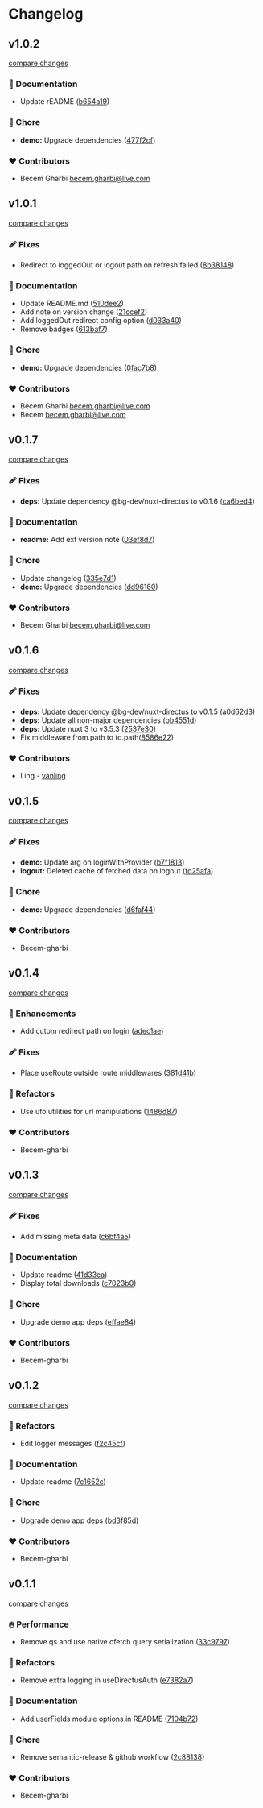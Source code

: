 # Changelog


## v1.0.2

[compare changes](https://github.com/becem-gharbi/nuxt-directus/compare/v1.0.1...v1.0.2)

### 📖 Documentation

- Update rEADME ([b654a19](https://github.com/becem-gharbi/nuxt-directus/commit/b654a19))

### 🏡 Chore

- **demo:** Upgrade dependencies ([477f2cf](https://github.com/becem-gharbi/nuxt-directus/commit/477f2cf))

### ❤️  Contributors

- Becem Gharbi <becem.gharbi@live.com>

## v1.0.1

[compare changes](https://github.com/becem-gharbi/nuxt-directus/compare/v0.1.7...v1.0.1)

### 🩹 Fixes

- Redirect to loggedOut or logout path on refresh failed ([8b38148](https://github.com/becem-gharbi/nuxt-directus/commit/8b38148))

### 📖 Documentation

- Update README.md ([510dee2](https://github.com/becem-gharbi/nuxt-directus/commit/510dee2))
- Add note on version change ([21ccef2](https://github.com/becem-gharbi/nuxt-directus/commit/21ccef2))
- Add loggedOut redirect config option ([d033a40](https://github.com/becem-gharbi/nuxt-directus/commit/d033a40))
- Remove badges ([613baf7](https://github.com/becem-gharbi/nuxt-directus/commit/613baf7))

### 🏡 Chore

- **demo:** Upgrade dependencies ([0fac7b8](https://github.com/becem-gharbi/nuxt-directus/commit/0fac7b8))

### ❤️  Contributors

- Becem Gharbi <becem.gharbi@live.com>
- Becem <becem.gharbi@live.com>

## v0.1.7

[compare changes](https://github.com/becem-gharbi/nuxt-directus/compare/v0.1.6...v0.1.7)

### 🩹 Fixes

- **deps:** Update dependency @bg-dev/nuxt-directus to v0.1.6 ([ca6bed4](https://github.com/becem-gharbi/nuxt-directus/commit/ca6bed4))

### 📖 Documentation

- **readme:** Add ext version note ([03ef8d7](https://github.com/becem-gharbi/nuxt-directus/commit/03ef8d7))

### 🏡 Chore

- Update changelog ([335e7d1](https://github.com/becem-gharbi/nuxt-directus/commit/335e7d1))
- **demo:** Upgrade dependencies ([dd96160](https://github.com/becem-gharbi/nuxt-directus/commit/dd96160))

### ❤️  Contributors

- Becem Gharbi <becem.gharbi@live.com>

## v0.1.6

[compare changes](https://github.com/becem-gharbi/nuxt-directus/compare/v0.1.5...v0.1.6)


### 🩹 Fixes

  - **deps:** Update dependency @bg-dev/nuxt-directus to v0.1.5 ([a0d62d3](https://github.com/becem-gharbi/nuxt-directus/commit/a0d62d3))
  - **deps:** Update all non-major dependencies ([bb4551d](https://github.com/becem-gharbi/nuxt-directus/commit/bb4551d))
  - **deps:** Update nuxt 3 to v3.5.3 ([2537e30](https://github.com/becem-gharbi/nuxt-directus/commit/2537e30))
  - Fix middleware from.path to to.path([8586e22](https://github.com/becem-gharbi/nuxt-directus/commit/8586e22))

### ❤️  Contributors

- Ling - [vanling](https://github.com/vanling)

## v0.1.5

[compare changes](https://github.com/becem-gharbi/nuxt-directus/compare/v0.1.4...v0.1.5)


### 🩹 Fixes

  - **demo:** Update arg on loginWithProvider ([b7f1813](https://github.com/becem-gharbi/nuxt-directus/commit/b7f1813))
  - **logout:** Deleted cache of fetched data on logout ([fd25afa](https://github.com/becem-gharbi/nuxt-directus/commit/fd25afa))

### 🏡 Chore

  - **demo:** Upgrade dependencies ([d6faf44](https://github.com/becem-gharbi/nuxt-directus/commit/d6faf44))

### ❤️  Contributors

- Becem-gharbi

## v0.1.4

[compare changes](https://github.com/becem-gharbi/nuxt-directus/compare/v0.1.3...v0.1.4)


### 🚀 Enhancements

  - Add cutom redirect path on login ([adec1ae](https://github.com/becem-gharbi/nuxt-directus/commit/adec1ae))

### 🩹 Fixes

  - Place useRoute outside route middlewares ([381d41b](https://github.com/becem-gharbi/nuxt-directus/commit/381d41b))

### 💅 Refactors

  - Use ufo utilities for url manipulations ([1486d87](https://github.com/becem-gharbi/nuxt-directus/commit/1486d87))

### ❤️  Contributors

- Becem-gharbi

## v0.1.3

[compare changes](https://github.com/becem-gharbi/nuxt-directus/compare/v0.1.2...v0.1.3)


### 🩹 Fixes

  - Add missing meta data ([c6bf4a5](https://github.com/becem-gharbi/nuxt-directus/commit/c6bf4a5))

### 📖 Documentation

  - Update readme ([41d33ca](https://github.com/becem-gharbi/nuxt-directus/commit/41d33ca))
  - Display total downloads ([c7023b0](https://github.com/becem-gharbi/nuxt-directus/commit/c7023b0))

### 🏡 Chore

  - Upgrade demo app deps ([effae84](https://github.com/becem-gharbi/nuxt-directus/commit/effae84))

### ❤️  Contributors

- Becem-gharbi

## v0.1.2

[compare changes](https://github.com/becem-gharbi/nuxt-directus/compare/v0.1.1...v0.1.2)


### 💅 Refactors

  - Edit logger messages ([f2c45cf](https://github.com/becem-gharbi/nuxt-directus/commit/f2c45cf))

### 📖 Documentation

  - Update readme ([7c1652c](https://github.com/becem-gharbi/nuxt-directus/commit/7c1652c))

### 🏡 Chore

  - Upgrade demo app deps ([bd3f85d](https://github.com/becem-gharbi/nuxt-directus/commit/bd3f85d))

### ❤️  Contributors

- Becem-gharbi

## v0.1.1

[compare changes](https://github.com/becem-gharbi/nuxt-directus/compare/v1.0.0-beta.14...v0.1.1)


### 🔥 Performance

  - Remove qs and use native ofetch query serialization ([33c9797](https://github.com/becem-gharbi/nuxt-directus/commit/33c9797))

### 💅 Refactors

  - Remove extra logging in useDirectusAuth ([e7382a7](https://github.com/becem-gharbi/nuxt-directus/commit/e7382a7))

### 📖 Documentation

  - Add userFields module options in README ([7104b72](https://github.com/becem-gharbi/nuxt-directus/commit/7104b72))

### 🏡 Chore

  - Remove semantic-release & github workflow ([2c88138](https://github.com/becem-gharbi/nuxt-directus/commit/2c88138))

### ❤️  Contributors

- Becem-gharbi

